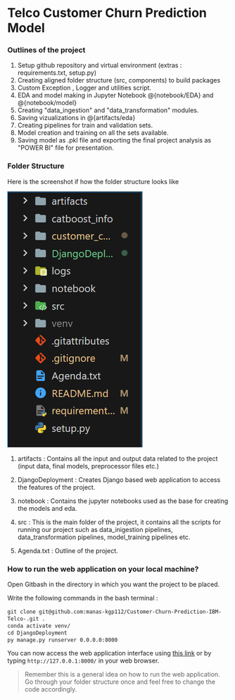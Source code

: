# Telco Customer Churn Prediction Model


### Outlines of the project
1) Setup github repository and virtual environment (extras : requirements.txt, setup.py)
2) Creating aligned folder structure (src, components) to build packages
3) Custom Exception , Logger and utilities script.
4) EDA and model making in Jupyter Notebook @{notebook/EDA} and @{notebook/model}
5) Creating "data_ingestion" and "data_transformation" modules.
6) Saving vizualizations in @{artifacts/eda}
7) Creating pipelines for train and validation sets.
8) Model creation and training on all the sets available.
9) Saving model as .pkl file and exporting the final project analysis as "POWER BI" file for presentation.


### Folder Structure
Here is the screenshot if how the folder structure looks like

![Folder Structure Image](custom_img/directory.png)

1) artifacts : Contains all the input and output data related to the project (input data, final models, preprocessor files etc.)

2) DjangoDeployment : Creates Django based web application to access the features of the project.

3) notebook : Contains the jupyter notebooks used as the base for creating the models and eda.

4) src : This is the main folder of the project, it contains all the scripts for running our project such as data_inigestion pipelines, data_transformation pipelines, model_training pipelines etc.

5) Agenda.txt : Outline of the project.


### How to run the web application on your local machine?

Open Gitbash in the directory in which you want the project to be placed.

Write the following commands in the bash terminal : 

```
git clone git@github.com:manas-kgp112/Customer-Churn-Prediction-IBM-Telco-.git .
conda activate venv/
cd DjangoDeployment
py manage.py runserver 0.0.0.0:8000
```

You can now access the web application interface using [this link](http://127.0.0.1:8000/) or by typing `http://127.0.0.1:8000/` in your web browser.


> Remember this is a general idea on how to run the web application. Go through your folder structure once and feel free to change the code accordingly.
